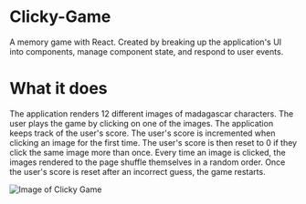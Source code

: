 # Clicky-Game
 A memory game with React. Created by breaking up the application's UI into components, manage component state, and respond to user events.

# What it does
The application renders 12 different images of madagascar characters. The user plays the game by clicking on one of the images. The application keeps track of the user's score. The user's score is incremented when clicking an image for the first time. The user's score is then reset to 0 if they click the same image more than once.
Every time an image is clicked, the images rendered to the page shuffle themselves in a random order. Once the user's score is reset after an incorrect guess, the game restarts.

![Image of Clicky Game](https://octodex.github.com/images/yaktocat.png)
